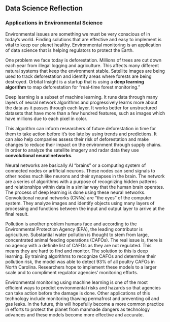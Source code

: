 ## Data Science Reflection
### Applications in Environmental Science

Environmental issues are something we must be very conscious of in today’s world. Finding solutions that are effective and easy to implement is vital to keep our planet healthy. Environmental monitoring is an application of data science that is helping regulators to protect the Earth.
 
One problem we face today is deforestation. Millions of trees are cut down each year from illegal logging and agriculture. This affects many different natural systems that keep the environment stable. Satellite images are being used to track deforestation and identify areas where forests are being destroyed. Orbital Insight is a startup that is using a **deep learning algorithm** to map deforestation for “real-time forest monitoring.” 

Deep learning is a subset of machine learning. It runs data through many layers of neural network algorithms and progressively learns more about the data as it passes through each layer. It works better for unstructured datasets that have more than a few hundred features, such as images which have millions due to each pixel in color. 

This algorithm can inform researchers of future deforestation in time for them to take action before it’s too late by using trends and predictions. It can also help companies assess their risk of deforestation and make changes to reduce their impact on the environment through supply chains. In order to analyze the satellite imagery and radar data they use **convolutional neural networks**.

Neural networks are basically AI “brains” or a computing system of connected nodes or artificial neurons. These nodes can send signals to other nodes much like neurons and their synapses in the brain. The network are a series of algorithms with a purpose of recognizing hidden patterns and relationships within data in a similar way that the human brain operates. The process of deep learning is done using these neural networks. Convolutional neural networks (CNNs) are “the eyes” of the computer system. They analyze images and identify objects using many layers of processing and functions between the input and output layer to arrive at the final result. 

Pollution is another problem humans face and according to the Environmental Protection Agency (EPA), the leading contributor is agriculture. Substantial water pollution is thought to stem from large, concentrated animal feeding operations (CAFOs). The real issue is, there is no agency with a definite list of CAFOs as they are not regulated. This means they are hard to find and monitor. The solution to this is deep learning. By training algorithms to recognize CAFOs and determine their pollution risk, the model was able to detect 93% of all poultry CAFOs in North Carolina. Researchers hope to implement these models to a larger scale and to compliment regulator agencies’ monitoring efforts.

Environmental monitoring using machine learning is one of the most efficient ways to predict environmental risks and hazards so that agencies can take action before the damage is done. Other applications of this technology include monitoring thawing permafrost and preventing oil and gas leaks. In the future, this will hopefully become a more common practice in efforts to protect the planet from manmade dangers as technology advances and these models become more effective and accurate.


